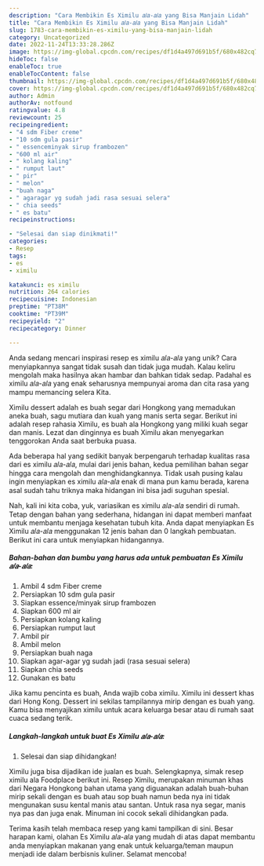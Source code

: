 ```yaml
---
description: "Cara Membikin Es Ximilu 𝑎𝑙𝑎-𝑎𝑙𝑎 yang Bisa Manjain Lidah"
title: "Cara Membikin Es Ximilu 𝑎𝑙𝑎-𝑎𝑙𝑎 yang Bisa Manjain Lidah"
slug: 1783-cara-membikin-es-ximilu-yang-bisa-manjain-lidah
category: Uncategorized
date: 2022-11-24T13:33:28.286Z
image: https://img-global.cpcdn.com/recipes/df1d4a497d691b5f/680x482cq70/es-ximilu-𝑎𝑙𝑎-𝑎𝑙𝑎-foto-resep-utama.jpg
hideToc: false
enableToc: true
enableTocContent: false
thumbnail: https://img-global.cpcdn.com/recipes/df1d4a497d691b5f/680x482cq70/es-ximilu-𝑎𝑙𝑎-𝑎𝑙𝑎-foto-resep-utama.jpg
cover: https://img-global.cpcdn.com/recipes/df1d4a497d691b5f/680x482cq70/es-ximilu-𝑎𝑙𝑎-𝑎𝑙𝑎-foto-resep-utama.jpg
author: Admin
authorAv: notfound
ratingvalue: 4.8
reviewcount: 25
recipeingredient:
- "4 sdm Fiber creme"
- "10 sdm gula pasir"
- " essenceminyak sirup frambozen"
- "600 ml air"
- " kolang kaling"
- " rumput laut"
- " pir"
- " melon"
- "buah naga"
- " agaragar yg sudah jadi rasa sesuai selera"
- " chia seeds"
- " es batu"
recipeinstructions:

- "Selesai dan siap dinikmati!"
categories:
- Resep
tags:
- es
- ximilu

katakunci: es ximilu 
nutrition: 264 calories
recipecuisine: Indonesian
preptime: "PT38M"
cooktime: "PT39M"
recipeyield: "2"
recipecategory: Dinner

---
```





Anda sedang mencari inspirasi resep es ximilu 𝑎𝑙𝑎-𝑎𝑙𝑎 yang unik? Cara menyiapkannya sangat tidak susah dan tidak juga mudah. Kalau keliru mengolah maka hasilnya akan hambar dan bahkan tidak sedap. Padahal es ximilu 𝑎𝑙𝑎-𝑎𝑙𝑎 yang enak seharusnya mempunyai aroma dan cita rasa yang mampu memancing selera Kita.





Ximilu dessert adalah es buah segar dari Hongkong yang memadukan aneka buah, sagu mutiara dan kuah yang manis serta segar. Berikut ini adalah resep rahasia Ximilu, es buah ala Hongkong yang miliki kuah segar dan manis. Lezat dan dinginnya es buah Ximilu akan menyegarkan tenggorokan Anda saat berbuka puasa.

Ada beberapa hal yang sedikit banyak berpengaruh terhadap kualitas rasa dari es ximilu 𝑎𝑙𝑎-𝑎𝑙𝑎, mulai dari jenis bahan, kedua pemilihan bahan segar hingga cara mengolah dan menghidangkannya. Tidak usah pusing kalau ingin menyiapkan es ximilu 𝑎𝑙𝑎-𝑎𝑙𝑎 enak di mana pun kamu berada, karena asal sudah tahu triknya maka hidangan ini bisa jadi suguhan spesial.






Nah, kali ini kita coba, yuk, variasikan es ximilu 𝑎𝑙𝑎-𝑎𝑙𝑎 sendiri di rumah. Tetap dengan bahan yang sederhana, hidangan ini dapat memberi manfaat untuk membantu menjaga kesehatan tubuh kita. Anda dapat menyiapkan Es Ximilu 𝑎𝑙𝑎-𝑎𝑙𝑎 menggunakan 12 jenis bahan dan 0 langkah pembuatan. Berikut ini cara untuk menyiapkan hidangannya.

<!--inarticleads1-->

##### Bahan-bahan dan bumbu yang harus ada untuk pembuatan Es Ximilu 𝑎𝑙𝑎-𝑎𝑙𝑎:

1. Ambil 4 sdm Fiber creme
1. Persiapkan 10 sdm gula pasir
1. Siapkan  essence/minyak sirup frambozen
1. Siapkan 600 ml air
1. Persiapkan  kolang kaling
1. Persiapkan  rumput laut
1. Ambil  pir
1. Ambil  melon
1. Persiapkan buah naga
1. Siapkan  agar-agar yg sudah jadi (rasa sesuai selera)
1. Siapkan  chia seeds
1. Gunakan  es batu


Jika kamu pencinta es buah, Anda wajib coba ximilu. Ximilu ini dessert khas dari Hong Kong. Dessert ini sekilas tampilannya mirip dengan es buah yang. Kamu bisa menyajikan ximilu untuk acara keluarga besar atau di rumah saat cuaca sedang terik. 

<!--inarticleads2-->

##### Langkah-langkah untuk buat Es Ximilu 𝑎𝑙𝑎-𝑎𝑙𝑎:


1. Selesai dan siap dihidangkan!

Ximilu juga bisa dijadikan ide jualan es buah. Selengkapnya, simak resep ximilu ala Foodplace berikut ini. Resep Ximilu, merupakan minuman khas dari Negara Hongkong bahan utama yang diguanakan adalah buah-buhan mirip sekali dengan es buah atau sop buah namun beda nya ini tidak mengunakan susu kental manis atau santan. Untuk rasa nya segar, manis nya pas dan juga enak. Minuman ini cocok sekali dihidangkan pada. 

Terima kasih telah membaca resep yang kami tampilkan di sini. Besar harapan kami, olahan Es Ximilu 𝑎𝑙𝑎-𝑎𝑙𝑎 yang mudah di atas dapat membantu anda menyiapkan makanan yang enak untuk keluarga/teman maupun menjadi ide dalam berbisnis kuliner. Selamat mencoba!

